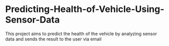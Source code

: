 # Predicting-Health-of-Vehicle-Using-Sensor-Data
This project aims to predict the health of the vehicle by analyzing sensor data and sends the result to the user via email
